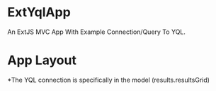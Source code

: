 ExtYqlApp
=========

An ExtJS MVC App With Example Connection/Query To YQL.

# App Layout
*The YQL connection is specifically in the model (results.resultsGrid)
